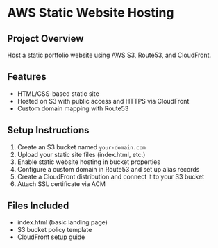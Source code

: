 # AWS Static Website Hosting

## Project Overview
Host a static portfolio website using AWS S3, Route53, and CloudFront.

## Features
- HTML/CSS-based static site
- Hosted on S3 with public access and HTTPS via CloudFront
- Custom domain mapping with Route53

## Setup Instructions
1. Create an S3 bucket named `your-domain.com`
2. Upload your static site files (index.html, etc.)
3. Enable static website hosting in bucket properties
4. Configure a custom domain in Route53 and set up alias records
5. Create a CloudFront distribution and connect it to your S3 bucket
6. Attach SSL certificate via ACM

## Files Included
- index.html (basic landing page)
- S3 bucket policy template
- CloudFront setup guide

